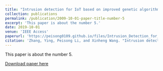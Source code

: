 ```yaml
---
title: "Intrusion detection for IoT based on improved genetic algorithm and deep belief network"
collection: publications
permalink: /publication/2009-10-01-paper-title-number-5
excerpt: 'This paper is about the number 5.'
date: 2019-10-01
venue: 'IEEE Access'
paperurl: 'https://peisong0109.github.io/files/Intrusion_Detection_for_IoT_Based_on_Improved_Genetic_Algorithm_and_Deep_Belief_Network.pdf'
citation: 'Zhang, Ying, Peisong Li, and Xinheng Wang. "Intrusion detection for IoT based on improved genetic algorithm and deep belief network." IEEE Access 7 (2019): 31711-31722.'
---
```

This paper is about the number 5. 

[Download paper here](https://peisong0109.github.io/files/Intrusion_Detection_for_IoT_Based_on_Improved_Genetic_Algorithm_and_Deep_Belief_Network.pdf)
